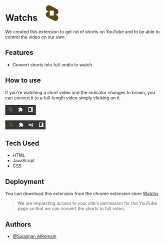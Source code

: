 # Watchs <img src="./Pages/assets/img/Watchs-logo.png" height="50" width="40" style="margin-left: 20px;"/>

We created this extension to get rid of shorts on YouTube and to be able to control the video on our own.

## Features

- Convert shorts into full-vedio to watch

## How to use

If you're watching a short video and the indicator changes to brown, you can convert it to a full-length video simply clicking on it.

![Inactive](./Pages/assets/img/1.png)

![Active](./Pages/assets/img/2.png)

## Tech Used

- HTML
- JavaScript
- CSS

## Deployment

You can download this extension from the chrome extension store [Watchs]()

> We are requesting access to your site's permission for the YouTube page so that we can convert the shorts to full video.

## Authors

- [@Sulaiman AlRomaih](https://github.com/xSloMSA)
